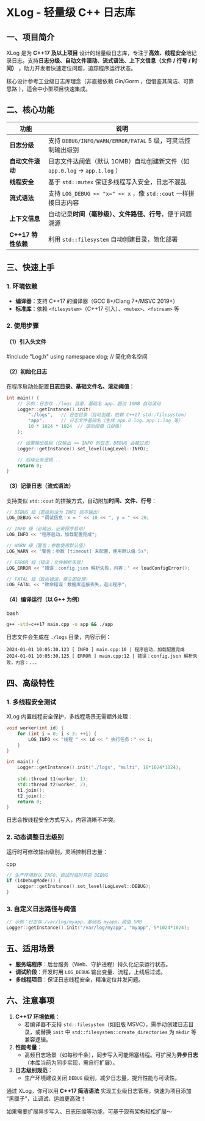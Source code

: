 # XLog - 轻量级 C++ 日志库

## 一、项目简介

XLog 是为 **C++17 及以上项目** 设计的轻量级日志库，专注于**高效、线程安全**地记录日志。支持**日志分级、自动文件滚动、流式语法、上下文信息（文件 / 行号 / 时间）** ，助力开发者快速定位问题，追踪程序运行状态。

核心设计参考工业级日志库理念（非直接依赖 Gin/Gorm ，但借鉴其简洁、可靠思路 ），适合中小型项目快速集成。

## 二、核心功能

| 功能               | 说明                                                         |
| ------------------ | ------------------------------------------------------------ |
| **日志分级**       | 支持 `DEBUG/INFO/WARN/ERROR/FATAL` 5 级，可灵活控制输出级别  |
| **自动文件滚动**   | 日志文件达阈值（默认 10MB）自动创建新文件（如 `app.0.log` → `app.1.log` ） |
| **线程安全**       | 基于 `std::mutex` 保证多线程写入安全，日志不混乱             |
| **流式语法**       | 支持 `LOG_DEBUG << "x=" << x` ，像 `std::cout` 一样拼接日志内容 |
| **上下文信息**     | 自动记录**时间（毫秒级）、文件路径、行号**，便于问题溯源     |
| **C++17 特性依赖** | 利用 `std::filesystem` 自动创建目录，简化部署                |

## 三、快速上手

### 1. 环境依赖

- **编译器**：支持 C++17 的编译器（GCC 8+/Clang 7+/MSVC 2019+）
- **标准库**：依赖 `<filesystem>`（C++17 引入）、`<mutex>`、`<fstream>` 等

### 2. 使用步骤

#### （1）引入头文件

#include "Log.h"
using namespace xlog; // 简化命名空间



#### （2）初始化日志

在程序启动处配置**日志目录、基础文件名、滚动阈值**：

```cpp
int main() {
    // 示例：日志存 ./logs 目录，基础名 app，超过 10MB 自动滚动
    Logger::getInstance().init(
        "./logs",   // 日志目录（自动创建，依赖 C++17 std::filesystem）
        "app",      // 日志文件基础名（生成 app.0.log、app.1.log 等）
        10 * 1024 * 1024  // 滚动阈值（10MB）
    );

    // 设置输出级别（仅输出 >= INFO 的日志，DEBUG 会被过滤）
    Logger::getInstance().set_level(LogLevel::INFO); 

    // 后续业务逻辑...
    return 0;
}
```



#### （3）记录日志（流式语法）

支持类似 `std::cout` 的拼接方式，自动附加**时间、文件、行号**：

```cpp
// DEBUG 级（若级别设为 INFO 则不输出）
LOG_DEBUG << "调试信息：x = " << 10 << ", y = " << 20;  

// INFO 级（必输出，记录程序启动）
LOG_INFO << "程序启动，加载配置完成";  

// WARN 级（警告：参数使用默认值）
LOG_WARN << "警告：参数 [timeout] 未配置，使用默认值 5s";  

// ERROR 级（错误：文件解析失败）
LOG_ERROR << "错误：config.json 解析失败，内容：" << loadConfigError();  

// FATAL 级（致命错误，需立即处理）
LOG_FATAL << "致命错误：数据库连接丢失，退出程序";  
```

#### （4）编译运行（以 G++ 为例）

bash

```bash
g++ -std=c++17 main.cpp -o app && ./app  
```

日志文件会生成在 `./logs` 目录，内容示例：

```plaintext
2024-01-01 10:05:30.123 [ INFO ] main.cpp:10 | 程序启动，加载配置完成  
2024-01-01 10:05:30.125 [ ERROR ] main.cpp:12 | 错误：config.json 解析失败，内容：...  
```

## 四、高级特性

### 1. 多线程安全测试

XLog 内置线程安全保护，多线程场景无需额外处理：

```cpp
void worker(int id) {
    for (int i = 0; i < 3; ++i) {
        LOG_INFO << "线程 " << id << " 执行任务：" << i;
    }
}

int main() {
    Logger::getInstance().init("./logs", "multi", 10*1024*1024);
    
    std::thread t1(worker, 1);
    std::thread t2(worker, 2);
    t1.join();
    t2.join();
    return 0;
}
```

日志会按线程安全方式写入，内容清晰不冲突。

### 2. 动态调整日志级别

运行时可修改输出级别，灵活控制日志量：

cpp

```cpp
// 生产环境默认 INFO，调试时临时开启 DEBUG
if (isDebugMode()) {
    Logger::getInstance().set_level(LogLevel::DEBUG);
}
```



### 3. 自定义日志路径与阈值

```cpp
// 示例：日志存 /var/log/myapp，基础名 myapp，阈值 5MB
Logger::getInstance().init("/var/log/myapp", "myapp", 5*1024*1024);  
```



## 五、适用场景

- **服务端程序**：后台服务（Web、守护进程）持久化记录运行状态。
- **调试阶段**：开发时用 `LOG_DEBUG` 输出变量、流程，上线后过滤。
- **多线程项目**：保证日志线程安全，精准定位并发问题。

## 六、注意事项

1. **C++17 环境依赖**：
   - 若编译器不支持 `std::filesystem`（如旧版 MSVC），需手动创建日志目录，或替换 `init` 中 `std::filesystem::create_directories` 为 `mkdir` 等兼容逻辑。
2. **性能考量**：
   - 高频日志场景（如每秒千条），同步写入可能阻塞线程。可扩展为**异步日志**（本库当前为同步实现，需自行扩展）。
3. **日志级别规范**：
   - 生产环境建议关闭 `DEBUG` 级别，减少日志量，提升性能与可读性。

通过 XLog，你可以用 **C++17 简洁语法** 实现工业级日志管理，快速为项目添加 “黑匣子”，让调试、运维更高效！

如果需要扩展异步写入、日志压缩等功能，可基于现有架构轻松扩展～